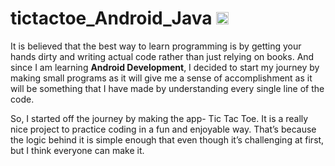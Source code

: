 # tictactoe_Android_Java <img src= "https://img.shields.io/badge/Java-ED8B00?style=for-the-badge&logo=java&logoColor=white" height="20">

It is believed that the best way to learn programming is by getting your hands dirty and writing actual code rather than just relying on books. And since I am learning **Android Development**, I decided to start my journey by making small programs as it will give me a sense of accomplishment as it will be something that I have made by understanding every single line of the code. 


So, I started off the journey by making the app- Tic Tac Toe. It is a really nice project to practice coding in a fun and enjoyable way. That’s because the logic behind it is simple enough that even though it’s challenging at first, but I think everyone can make it.

